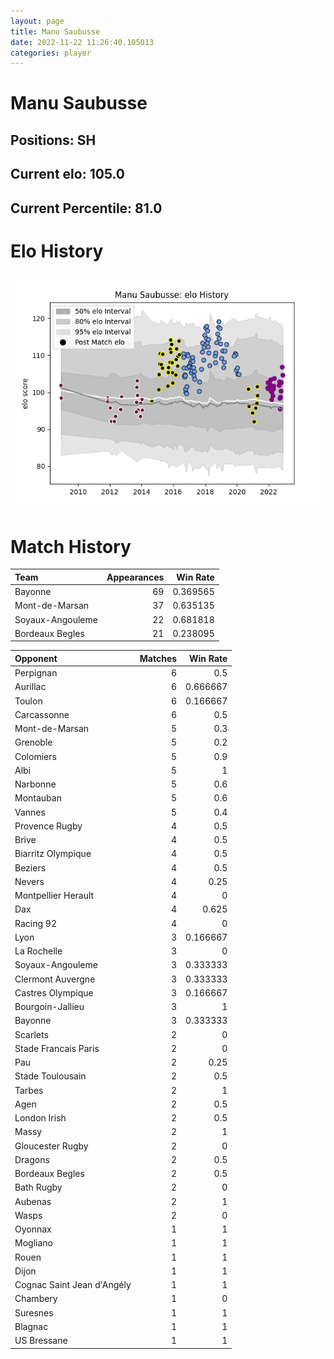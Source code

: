 ```yaml
---  
layout: page  
title: Manu Saubusse  
date: 2022-11-22 11:26:40.105013  
categories: player  
---
```

# Manu Saubusse

## Positions: SH

## Current elo: 105.0

## Current Percentile: 81.0

# Elo History


![elo history](history_ManuSaubusse.png)
# Match History


| Team             |   Appearances |   Win Rate |
|:-----------------|--------------:|-----------:|
| Bayonne          |            69 |   0.369565 |
| Mont-de-Marsan   |            37 |   0.635135 |
| Soyaux-Angouleme |            22 |   0.681818 |
| Bordeaux Begles  |            21 |   0.238095 |

| Opponent                   |   Matches |   Win Rate |
|:---------------------------|----------:|-----------:|
| Perpignan                  |         6 |   0.5      |
| Aurillac                   |         6 |   0.666667 |
| Toulon                     |         6 |   0.166667 |
| Carcassonne                |         6 |   0.5      |
| Mont-de-Marsan             |         5 |   0.3      |
| Grenoble                   |         5 |   0.2      |
| Colomiers                  |         5 |   0.9      |
| Albi                       |         5 |   1        |
| Narbonne                   |         5 |   0.6      |
| Montauban                  |         5 |   0.6      |
| Vannes                     |         5 |   0.4      |
| Provence Rugby             |         4 |   0.5      |
| Brive                      |         4 |   0.5      |
| Biarritz Olympique         |         4 |   0.5      |
| Beziers                    |         4 |   0.5      |
| Nevers                     |         4 |   0.25     |
| Montpellier Herault        |         4 |   0        |
| Dax                        |         4 |   0.625    |
| Racing 92                  |         4 |   0        |
| Lyon                       |         3 |   0.166667 |
| La Rochelle                |         3 |   0        |
| Soyaux-Angouleme           |         3 |   0.333333 |
| Clermont Auvergne          |         3 |   0.333333 |
| Castres Olympique          |         3 |   0.166667 |
| Bourgoin-Jallieu           |         3 |   1        |
| Bayonne                    |         3 |   0.333333 |
| Scarlets                   |         2 |   0        |
| Stade Francais Paris       |         2 |   0        |
| Pau                        |         2 |   0.25     |
| Stade Toulousain           |         2 |   0.5      |
| Tarbes                     |         2 |   1        |
| Agen                       |         2 |   0.5      |
| London Irish               |         2 |   0.5      |
| Massy                      |         2 |   1        |
| Gloucester Rugby           |         2 |   0        |
| Dragons                    |         2 |   0.5      |
| Bordeaux Begles            |         2 |   0.5      |
| Bath Rugby                 |         2 |   0        |
| Aubenas                    |         2 |   1        |
| Wasps                      |         2 |   0        |
| Oyonnax                    |         1 |   1        |
| Mogliano                   |         1 |   1        |
| Rouen                      |         1 |   1        |
| Dijon                      |         1 |   1        |
| Cognac Saint Jean d'Angély |         1 |   1        |
| Chambery                   |         1 |   0        |
| Suresnes                   |         1 |   1        |
| Blagnac                    |         1 |   1        |
| US Bressane                |         1 |   1        |